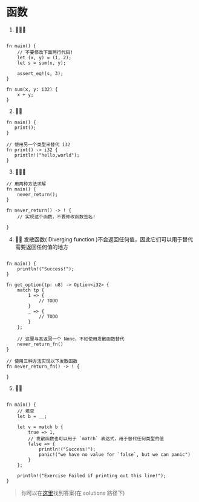 # 函数
1. 🌟🌟🌟
```rust,editable

fn main() {
    // 不要修改下面两行代码!
    let (x, y) = (1, 2);
    let s = sum(x, y);

    assert_eq!(s, 3);
}

fn sum(x, y: i32) {
    x + y;
}
```


2. 🌟🌟
```rust,editable
fn main() {
   print();
}

// 使用另一个类型来替代 i32
fn print() -> i32 {
   println!("hello,world");
}
```


3. 🌟🌟🌟

```rust,editable
// 用两种方法求解
fn main() {
    never_return();
}

fn never_return() -> ! {
    // 实现这个函数，不要修改函数签名!
    
}
```

4. 🌟🌟 发散函数( Diverging function )不会返回任何值，因此它们可以用于替代需要返回任何值的地方
```rust,editable

fn main() {
    println!("Success!");
}

fn get_option(tp: u8) -> Option<i32> {
    match tp {
        1 => {
            // TODO
        }
        _ => {
            // TODO
        }
    };
    
    // 这里与其返回一个 None，不如使用发散函数替代
    never_return_fn()
}

// 使用三种方法实现以下发散函数
fn never_return_fn() -> ! {
    
}
```

5. 🌟🌟
```rust,editable

fn main() {
    // 填空
    let b = __;

    let v = match b {
        true => 1,
        // 发散函数也可以用于 `match` 表达式，用于替代任何类型的值
        false => {
            println!("Success!");
            panic!("we have no value for `false`, but we can panic")
        }
    };

    println!("Exercise Failed if printing out this line!");
}
```

> 你可以在[这里](https://github.com/sunface/rust-by-practice/blob/master/solutions/basic-types/functions.md)找到答案(在 solutions 路径下) 
